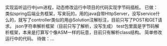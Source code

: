 实现监听运行中jvm进程，动态修改运行中项目的代码实现字节码插桩。
已做：
  类似spring后端业务框架，写来玩的，用的java自带HttpServer，没写service什么的，就写了controller类似的用@Solution注解标注，目前只写了POST和GET请求。
  json字符串解析框架（目前只写了解析，没写生成）
  test包里面是字节码解析框架，本来是打算写个像ASM一样的玩意，目前只有解析class结构。
  简单修改运行中的代码。
待做：...
